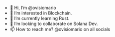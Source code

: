 - 👋 Hi, I’m @ovisiomario
- 👀 I’m interested in Blockchain.
- 🌱 I’m currently learning Rust.
- 💞️ I’m looking to collaborate on Solana Dev.
- 📫 How to reach me?  @ovisiomario on all socials

<!---
ovisiomario/ovisiomario is a ✨ special ✨ repository because its `README.md` (this file) appears on your GitHub profile.
You can click the Preview link to take a look at your changes.
--->
